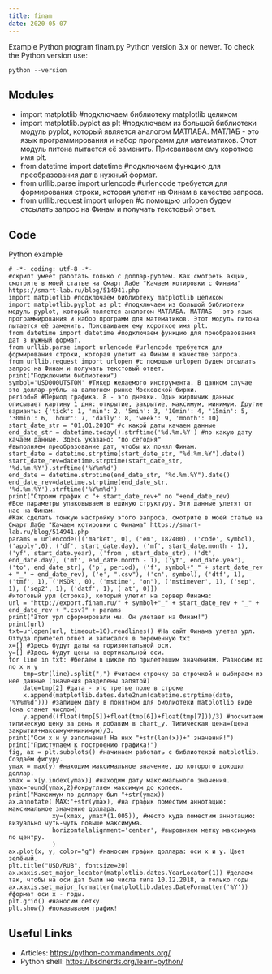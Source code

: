 ```yaml
---
title: finam
date: 2020-05-07
---
```

Example Python program finam.py
Python version 3.x or newer.
To check the Python version use:

    python --version

## Modules

* import matplotlib #подключаем библиотеку matplotlib целиком
* import matplotlib.pyplot as plt #подключаем из большой библиотеки модуль pyplot, который является аналогом МАТЛАБА. МАТЛАБ - это язык программирования и набор программ для математиков. Этот модуль питона пытается её заменить. Присваиваем ему короткое имя plt.
* from datetime import datetime #подключаем функцию для преобразования дат в нужный формат.
* from urllib.parse import urlencode #urlencode требуется для формирования строки, которая улетит на Финам в качестве запроса.
* from urllib.request import urlopen #с помощью urlopen будем отсылать запрос на Финам и получать текстовый ответ.

## Code

Python example

    # -*- coding: utf-8 -*-
    #скрипт умеет работать только с доллар-рублём. Как смотреть акции, смотрите в моей статье на Смарт Лабе "Качаем котировки с Финама" https://smart-lab.ru/blog/514941.php
    import matplotlib #подключаем библиотеку matplotlib целиком
    import matplotlib.pyplot as plt #подключаем из большой библиотеки модуль pyplot, который является аналогом МАТЛАБА. МАТЛАБ - это язык программирования и набор программ для математиков. Этот модуль питона пытается её заменить. Присваиваем ему короткое имя plt.
    from datetime import datetime #подключаем функцию для преобразования дат в нужный формат.
    from urllib.parse import urlencode #urlencode требуется для формирования строки, которая улетит на Финам в качестве запроса.
    from urllib.request import urlopen #с помощью urlopen будем отсылать запрос на Финам и получать текстовый ответ.
    print("Подключили библиотеки")
    symbol='USD000UTSTOM' #Тикер желаемого инструмента. В данном случае это доллар-рубль на валютном рынке Московской биржи.
    period=8 #Период графика. 8 - это дневки. Один кирпичик данных описывает картину 1 дня: открытие, закрытие, максимум, минимум. Другие варианты: {'tick': 1, 'min': 2, '5min': 3, '10min': 4, '15min': 5, '30min': 6, 'hour': 7, 'daily': 8, 'week': 9, 'month': 10}
    start_date_str = "01.01.2010" #с какой даты качаем данные
    end_date_str = datetime.today().strftime('%d.%m.%Y') #по какую дату качаем данные. Здесь указано: "по сегодня"
    #выполняем преобразование дат, чтобы их понял Финам.
    start_date = datetime.strptime(start_date_str, "%d.%m.%Y").date() 
    start_date_rev=datetime.strptime(start_date_str, '%d.%m.%Y').strftime('%Y%m%d')
    end_date = datetime.strptime(end_date_str, "%d.%m.%Y").date()
    end_date_rev=datetime.strptime(end_date_str, '%d.%m.%Y').strftime('%Y%m%d')
    print("Строим график с "+ start_date_rev+" по "+end_date_rev)
    #Все параметры упаковываем в единую структуру. Эти данные улетят от нас на Финам.
    #Как сделать тонкую настройку этого запроса, смотрите в моей статье на Смарт Лабе "Качаем котировки с Финама" https://smart-lab.ru/blog/514941.php
    params = urlencode([('market', 0), ('em', 182400), ('code', symbol), ('apply',0), ('df', start_date.day), ('mf', start_date.month - 1), ('yf', start_date.year), ('from', start_date_str), ('dt', end_date.day), ('mt', end_date.month - 1), ('yt', end_date.year), ('to', end_date_str), ('p', period), ('f', symbol+"_" + start_date_rev + "_" + end_date_rev), ('e', ".csv"), ('cn', symbol), ('dtf', 1), ('tmf', 1), ('MSOR', 0), ('mstime', "on"), ('mstimever', 1), ('sep', 1), ('sep2', 1), ('datf', 1), ('at', 0)])
    #итоговый урл (строка), который улетит на сервер Финама:
    url = "http://export.finam.ru/" + symbol+"_" + start_date_rev + "_" + end_date_rev + ".csv?" + params
    print("Этот урл сформировали мы. Он улетает на Финам!")
    print(url)
    txt=urlopen(url, timeout=10).readlines() #На сайт Финама улетел урл. Оттуда прилетел ответ и записался в переменную txt
    x=[] #Здесь будут даты на горизонтальной оси.
    y=[] #Здесь будут цены на вертикальной оси.
    for line in txt: #бегаем в цикле по прилетевшим значениям. Разносим их по x и y 
    	tmp=str(line).split(",") #читаем строчку за строчкой и выбираем из неё данные (значения разделены запятой)
    	date=tmp[2] #дата - это третье поле в строке
    	x.append(matplotlib.dates.date2num(datetime.strptime(date, '%Y%m%d'))) #запишем дату в понятном для библиотеки matplotlib виде (она станет числом)
    	y.append((float(tmp[5])+float(tmp[6])+float(tmp[7]))/3) #посчитаем типическую цену за день и добавим в chart_y. Типическая цена=(цена закрытия+максимум+минимум)/3. 
    print("Оси x и y заполнены! На них "+str(len(x))+" значений!")
    print("Приступаем к построению графика!")
    fig, ax = plt.subplots() #начинаем работать с библиотекой matplotlib. Создаём фигуру.
    ymax = max(y) #находим максимальное значение, до которого доходил доллар.
    xmax = x[y.index(ymax)] #находим дату максимального значения.
    ymax=round(ymax,2)#округляем максимум до копеек.
    print("Максимум по доллару был "+str(ymax))
    ax.annotate('MAX:'+str(ymax), #на график поместим аннотацию: максимальное значение доллара.
    			xy=(xmax, ymax*(1.005)), #место куда поместим аннотацию: визуально чуть-чуть повыше максимума. 
    			horizontalalignment='center', #выровняем метку максимума по центру.
                )
    ax.plot(x, y, color="g") #наносим график доллара: оси x и y. Цвет зелёный.
    plt.title("USD/RUB", fontsize=20)
    ax.xaxis.set_major_locator(matplotlib.dates.YearLocator(1)) #делаем так, чтобы на оси дат были не числа типа 10.12.2018, а только годы
    ax.xaxis.set_major_formatter(matplotlib.dates.DateFormatter('%Y')) #формат оси x - годы.
    plt.grid() #наносим сетку.
    plt.show() #показываем график!

## Useful Links

- Articles: https://python-commandments.org/
- Python shell: https://bsdnerds.org/learn-python/
